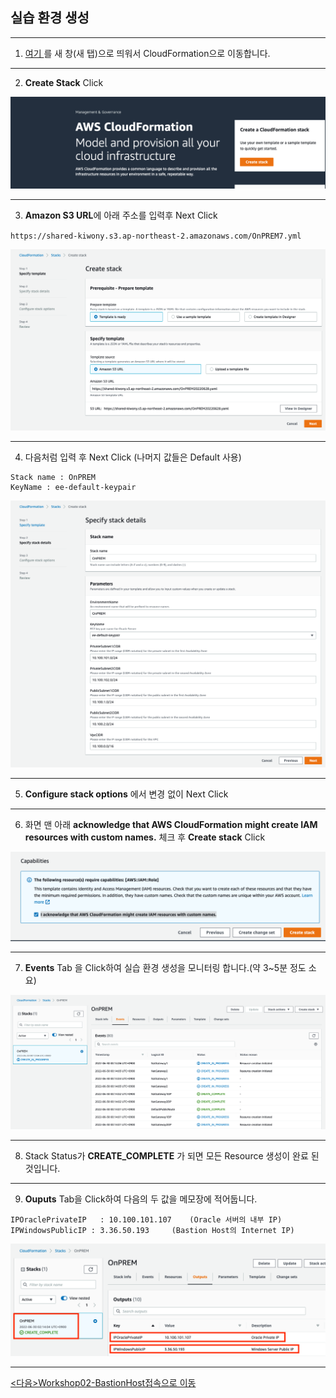 ## 실습 환경 생성

---

1. [여기 ](https://console.aws.amazon.com/cloudformation/) 를 새 창(새 탭)으로 띄워서 CloudFormation으로 이동합니다.

---

2. **Create Stack** Click

![image-20220630000925336](images/image-20220630000925336.png)

---

3. **Amazon S3 URL**에 아래 주소를 입력후 Next Click

`https://shared-kiwony.s3.ap-northeast-2.amazonaws.com/OnPREM7.yml`

![image-20220630001030736](images/image-20220630001030736.png)

---

4. 다음처럼 입력 후 Next Click (나머지 값들은 Default 사용)

```
Stack name : OnPREM
KeyName : ee-default-keypair
```

![image-20220630001136917](images/image-20220630001136917.png)

---

5. **Configure stack options** 에서 변경 없이 Next Click

---

6. 화면 맨 아래  **acknowledge that AWS CloudFormation might create IAM resources with custom names.** 체크 후 **Create stack** Click

![image-20220630001300166](images/image-20220630001300166.png)



---

7. **Events** Tab 을 Click하여 실습 환경 생성을 모니터링 합니다.(약 3~5분 정도 소요)

![image-20220630001542574](images/image-20220630001542574.png)

---

8. Stack Status가 **CREATE_COMPLETE** 가 되면 모든 Resource 생성이 완료 된 것입니다.

---

9. **Ouputs** Tab을 Click하여 다음의 두 값을 메모장에 적어둡니다. 

```
IPOraclePrivateIP	: 10.100.101.107	(Oracle 서버의 내부 IP)
IPWindowsPublicIP : 3.36.50.193		(Bastion Host의 Internet IP)
```

![image-20220630021954807](images/image-20220630021954807.png)

---

[<다음>Workshop02-BastionHost접속으로 이동 ](./02.md) 









